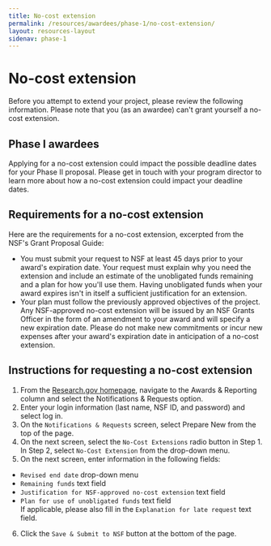 ```yaml
---
title: No-cost extension
permalink: /resources/awardees/phase-1/no-cost-extension/
layout: resources-layout
sidenav: phase-1
---
```


# No-cost extension

Before you attempt to extend your project, please review the following information. Please note that you (as an awardee) can't grant yourself a no-cost extension.

## Phase I awardees
Applying for a no-cost extension could impact the possible deadline dates for your Phase II proposal. Please get in touch with your program director to learn more about how a no-cost extension could impact your deadline dates.


## Requirements for a no-cost extension
Here are the requirements for a no-cost extension, excerpted from the NSF's Grant Proposal Guide:

- You must submit your request to NSF at least 45 days prior to your award's expiration date. Your request must explain why you need the extension and include an estimate of the unobligated funds remaining and a plan for how you'll use them. Having unobligated funds when your award expires isn't in itself a sufficient justification for an extension.
- Your plan must follow the previously approved objectives of the project. Any NSF-approved no-cost extension will be issued by an NSF Grants Officer in the form of an amendment to your award and will specify a new expiration date. Please do not make new commitments or incur new expenses after your award's expiration date in anticipation of a no-cost extension.

## Instructions for requesting a no-cost extension
1. From the [Research.gov homepage](https://www.research.gov), navigate to the Awards & Reporting column and select the Notifications & Requests option.
2. Enter your login information (last name, NSF ID, and password) and select log in.
3. On the `Notifications & Requests` screen, select Prepare New from the top of the page.
4. On the next screen, select the `No-Cost Extensions` radio button in Step 1. In Step 2, select `No-Cost Extension` from the drop-down menu.
5. On the next screen, enter information in the following fields:
- `Revised end date` drop-down menu
- `Remaining funds` text field
- `Justification for NSF-approved no-cost extension` text field
- `Plan for use of unobligated funds` text field  
If applicable, please also fill in the `Explanation for late request` text field.  
6. Click the `Save & Submit to NSF` button at the bottom of the page.
